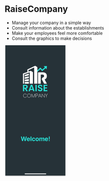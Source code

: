 # RaiseCompany

- Manage your company in a simple way
- Consult information about the establishments
- Make your employees feel more comfortable
- Consult the graphics to make decisions


<img src=https://github.com/hdevmei/RaiseCompanyApp/blob/main/Splash.png width="200"/>
